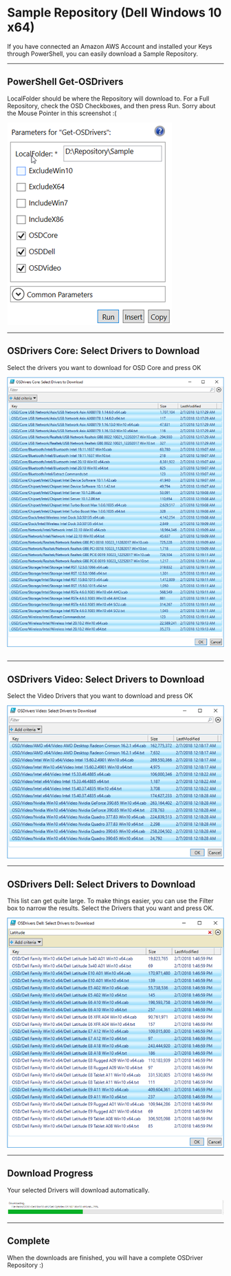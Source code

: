 # Sample Repository \(Dell Windows 10 x64\)

If you have connected an Amazon AWS Account and installed your Keys through PowerShell, you can easily download a Sample Repository.

---

## PowerShell Get-OSDrivers

LocalFolder should be where the Repository will download to.  For a Full Repository, check the OSD Checkboxes, and then press Run.  Sorry about the Mouse Pointer in this screenshot :\(

![](/assets/2018-02-08_14-43-18.png)

---

## OSDrivers Core: Select Drivers to Download

Select the drivers you want to download for OSD Core and press OK

![](/assets/2018-02-08_14-44-26.png)

## 

---

## OSDrivers Video: Select Drivers to Download

Select the Video Drivers that you want to download and press OK

![](/assets/2018-02-08_14-46-58.png)

---

## OSDrivers Dell: Select Drivers to Download

This list can get quite large.  To make things easier, you can use the Filter box to narrow the results.  Select the Drivers that you want and press OK.

![](/assets/2018-02-08_14-49-01.png)

---

## Download Progress

Your selected Drivers will download automatically.

![](/assets/2018-02-05_14-57-10.png)

---

## Complete

When the downloads are finished, you will have a complete OSDriver Repository :\)

